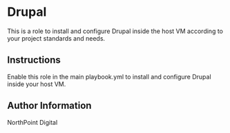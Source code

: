 # Drupal

This is a role to install and configure Drupal inside the host VM according to your project standards and needs.

## Instructions

Enable this role in the main playbook.yml to install and configure Drupal inside your host VM.

## Author Information

NorthPoint Digital
